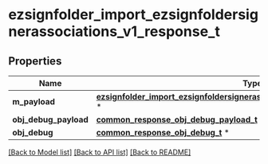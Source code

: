 # ezsignfolder_import_ezsignfoldersignerassociations_v1_response_t

## Properties
Name | Type | Description | Notes
------------ | ------------- | ------------- | -------------
**m_payload** | [**ezsignfolder_import_ezsignfoldersignerassociations_v1_response_m_payload_t**](ezsignfolder_import_ezsignfoldersignerassociations_v1_response_m_payload.md) \* |  | 
**obj_debug_payload** | [**common_response_obj_debug_payload_t**](common_response_obj_debug_payload.md) \* |  | [optional] 
**obj_debug** | [**common_response_obj_debug_t**](common_response_obj_debug.md) \* |  | [optional] 

[[Back to Model list]](../README.md#documentation-for-models) [[Back to API list]](../README.md#documentation-for-api-endpoints) [[Back to README]](../README.md)


